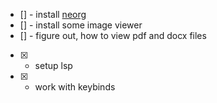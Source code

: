- [] - install [neorg](https://github.com/nvim-neorg/neorg/)
- [] - install some image viewer
- [] - figure out, how to view pdf and docx files
- [x] - setup lsp
- [x] - work with keybinds
